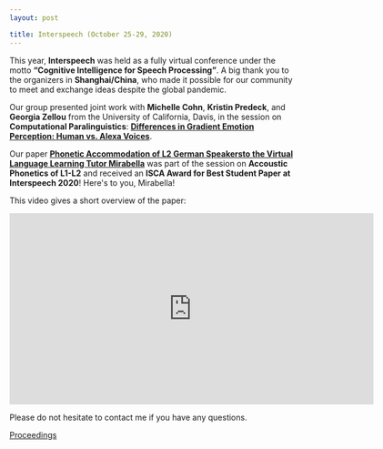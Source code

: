 ```yaml
---
layout: post

title: Interspeech (October 25-29, 2020)
---
```

This year, <strong>Interspeech</strong> was held as a fully virtual conference under the motto <strong><q>Cognitive Intelligence for Speech Processing</q></strong>.
A big thank you to the organizers in <strong>Shanghai/China</strong>, who made it possible for our community to meet and exchange ideas despite the global pandemic.

Our group presented joint work with <strong>Michelle Cohn</strong>, <strong>Kristin Predeck</strong>, and <strong>Georgia Zellou</strong> 
from the University of California, Davis, in the session on <strong>Computational Paralinguistics</strong>:
<a href="https://www.isca-speech.org/archive/Interspeech_2020/pdfs/1938.pdf" target="_blank" rel="noopener"><strong>Differences in Gradient Emotion Perception: Human vs. Alexa Voices</strong></a>.

Our paper 
<a href="https://www.isca-speech.org/archive/Interspeech_2020/pdfs/2701.pdf" target="_blank" rel="noopener"><strong>Phonetic Accommodation of L2 German Speakersto the Virtual Language Learning Tutor Mirabella</strong></a> 
was part of the session on <strong>Accoustic Phonetics of L1-L2</strong> and received an <strong>ISCA Award for Best Student Paper at Interspeech 2020</strong>!
Here's to you, Mirabella!

This video gives a short overview of the paper: 

<iframe width="640" height="336" src="https://player.vimeo.com/video/474666595" frameborder="0" allow="autoplay; fullscreen" allowfullscreen></iframe>

Please do not hesitate to contact me if you have any questions.

<a href="https://www.isca-speech.org/archive/Interspeech_2020/" target="_blank" rel="noopener">Proceedings</a>
